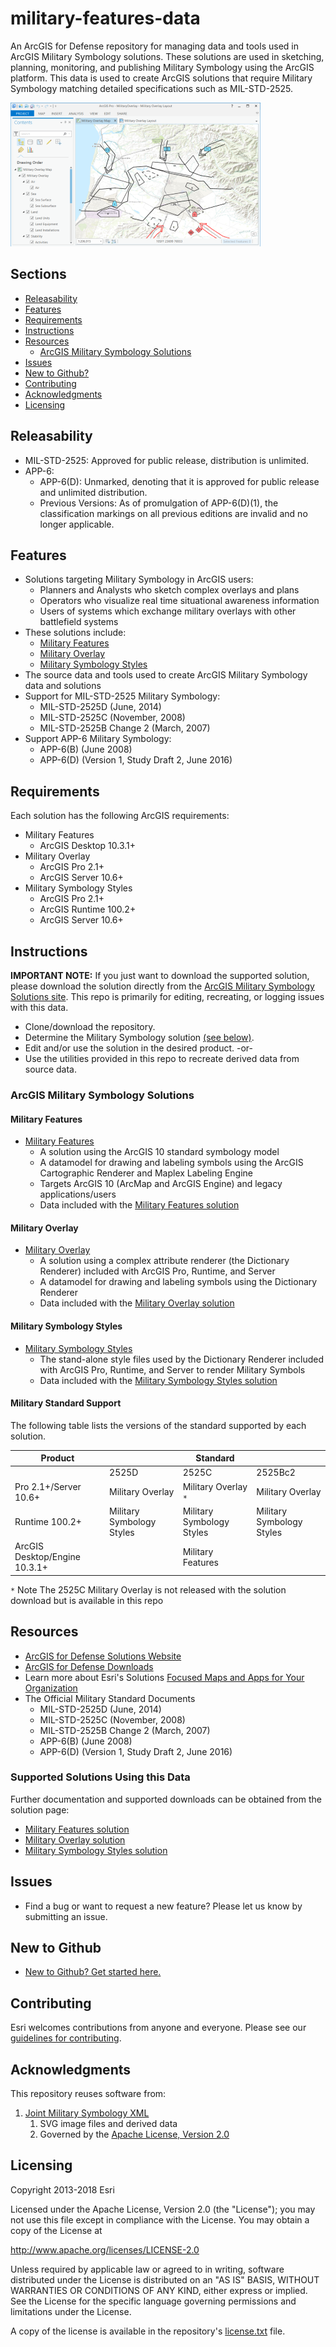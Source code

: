 # military-features-data

An ArcGIS for Defense repository for managing data and tools used in ArcGIS Military Symbology solutions. These solutions are used in sketching, planning, monitoring, and publishing Military Symbology using the ArcGIS platform. This data is used to create ArcGIS solutions that require Military Symbology matching detailed specifications such as MIL-STD-2525.

![Image of Military Features Data](ScreenShot.png)

## Sections

* [Releasability](#releasability)
* [Features](#features)
* [Requirements](#requirements)
* [Instructions](#instructions)
* [Resources](#resources)
    * [ArcGIS Military Symbology Solutions](#supported-solutions-using-this-data)
* [Issues](#issues)
* [New to Github?](#new-to-github)
* [Contributing](#contributing)
* [Acknowledgments](#acknowledgments)
* [Licensing](#licensing)

## Releasability

* MIL-STD-2525: Approved for public release, distribution is unlimited.
* APP-6:
  * APP-6(D): Unmarked, denoting that it is approved for public release and unlimited distribution.
  * Previous Versions: As of promulgation of APP-6(D)(1), the classification markings on all previous editions are invalid and no longer applicable.

## Features

* Solutions targeting Military Symbology in ArcGIS users:
    * Planners and Analysts who sketch complex overlays and plans
    * Operators who visualize real time situational awareness information
    * Users of systems which exchange military overlays with other battlefield systems 
* These solutions include:
    * [Military Features](#military-features)
    * [Military Overlay](#military-overlay)
    * [Military Symbology Styles](#military-symbology-styles)
* The source data and tools used to create ArcGIS Military Symbology data and solutions
* Support for MIL-STD-2525 Military Symbology:
    * MIL-STD-2525D (June, 2014)
    * MIL-STD-2525C (November, 2008)
    * MIL-STD-2525B Change 2 (March, 2007)
* Support APP-6 Military Symbology:
    * APP-6(B) (June 2008)
    * APP-6(D) (Version 1, Study Draft 2, June 2016)

## Requirements

Each solution has the following ArcGIS requirements:

* Military Features
    * ArcGIS Desktop 10.3.1+
* Military Overlay
    * ArcGIS Pro 2.1+ 
    * ArcGIS Server 10.6+
* Military Symbology Styles 
    * ArcGIS Pro 2.1+ 
    * ArcGIS Runtime 100.2+ 
    * ArcGIS Server 10.6+

## Instructions

**IMPORTANT NOTE:** If you just want to download the supported solution, please download the solution directly from the [ArcGIS Military Symbology Solutions site](#supported-solutions-using-this-data). This repo is primarily for editing, recreating, or logging issues with this data.

* Clone/download the repository.
* Determine the Military Symbology solution [(see below)](#arcgis-military-symbology-solutions).
* Edit and/or use the solution in the desired product.
-or-
* Use the utilities provided in this repo to recreate derived data from source data.

### ArcGIS Military Symbology Solutions

#### Military Features

* [Military Features](./military-features)
    * A solution using the ArcGIS 10 standard symbology model
    * A datamodel for drawing and labeling symbols using the ArcGIS Cartographic Renderer and Maplex Labeling Engine 
    * Targets ArcGIS 10 (ArcMap and ArcGIS Engine) and legacy applications/users
    * Data included with the [Military Features solution](http://solutions.arcgis.com/defense/help/military-features/)
    
#### Military Overlay

* [Military Overlay](./military-overlay)
    * A solution using a complex attribute renderer (the Dictionary Renderer) included with ArcGIS Pro, Runtime, and Server
    * A datamodel for drawing and labeling symbols using the Dictionary Renderer
    * Data included with the [Military Overlay solution](http://solutions.arcgis.com/defense/help/military-overlay/)
        
#### Military Symbology Styles

* [Military Symbology Styles](./military-symbology-styles)
    * The stand-alone style files used by the Dictionary Renderer included with ArcGIS Pro, Runtime, and Server to render Military Symbols
    * Data included with the [Military Symbology Styles solution](http://solutions.arcgis.com/defense/help/military-symbology-styles/)

#### Military Standard Support

The following table lists the versions of the standard supported by each solution.

|Product||Standard||
|---|---|---|---|
||2525D|2525C|2525Bc2|
|Pro 2.1+/Server 10.6+|Military Overlay| Military Overlay `*` |Military Overlay|
|Runtime 100.2+|Military Symbology Styles|Military Symbology Styles|Military Symbology Styles|
|ArcGIS Desktop/Engine 10.3.1+||Military Features||MyMiscellanea

`*` Note The 2525C Military Overlay is not released with the solution download but is available in this repo
    
## Resources

* [ArcGIS for Defense Solutions Website](http://solutions.arcgis.com/defense)
* [ArcGIS for Defense Downloads](http://appsforms.esri.com/products/download/#ArcGIS_for_Defense)
* Learn more about Esri's Solutions [Focused Maps and Apps for Your Organization](http://solutions.arcgis.com/)
* The Official Military Standard Documents
    * MIL-STD-2525D (June, 2014)
    * MIL-STD-2525C (November, 2008)
    * MIL-STD-2525B Change 2 (March, 2007) 
    * APP-6(B) (June 2008)
    * APP-6(D) (Version 1, Study Draft 2, June 2016)

### Supported Solutions Using this Data

Further documentation and supported downloads can be obtained from the solution page:

* [Military Features solution](http://solutions.arcgis.com/defense/help/military-features/)
* [Military Overlay solution](http://solutions.arcgis.com/defense/help/military-overlay/)
* [Military Symbology Styles solution](http://solutions.arcgis.com/defense/help/military-symbology-styles/)
    
## Issues

* Find a bug or want to request a new feature?  Please let us know by submitting an issue.

## New to Github

* [New to Github? Get started here.](https://github.com/Esri/esri.github.com/blob/master/help/esri-getting-to-know-github.html)

## Contributing

Esri welcomes contributions from anyone and everyone. Please see our [guidelines for contributing](./CONTRIBUTING.md).

## Acknowledgments 

This repository reuses software from:

1. [Joint Military Symbology XML](https://github.com/Esri/joint-military-symbology-xml/)
    1. SVG image files and derived data
    2. Governed by the [Apache License, Version 2.0](https://github.com/Esri/joint-military-symbology-xml/blob/master/license.txt)

## Licensing

Copyright 2013-2018 Esri

Licensed under the Apache License, Version 2.0 (the "License");
you may not use this file except in compliance with the License.
You may obtain a copy of the License at

   http://www.apache.org/licenses/LICENSE-2.0

Unless required by applicable law or agreed to in writing, software
distributed under the License is distributed on an "AS IS" BASIS,
WITHOUT WARRANTIES OR CONDITIONS OF ANY KIND, either express or implied.
See the License for the specific language governing permissions and
limitations under the License.

A copy of the license is available in the repository's
[license.txt](license.txt) file.
